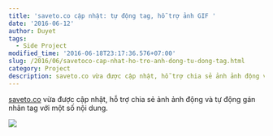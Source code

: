 ```yaml
---
title: 'saveto.co cập nhật: tự động tag, hỗ trợ ảnh GIF '
date: '2016-06-12'
author: Duyet
tags:
  - Side Project
modified_time: '2016-06-18T23:17:36.576+07:00'
slug: /2016/06/savetoco-cap-nhat-ho-tro-anh-dong-tu-dong-tag.html
category: Project
description: saveto.co vừa được cập nhật, hỗ trợ chia sẻ ảnh ảnh động và tự động gán nhãn tag với một số nội dung.
---
```


[saveto.co](http://saveto.co/) vừa được cập nhật, hỗ trợ chia sẻ ảnh ảnh động và tự động gán nhãn tag với một số nội dung.

![](https://i.giphy.com/3o6gE8FGZY8lzeLIgE.gif)
